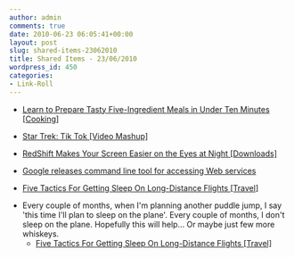 ```yaml
---
author: admin
comments: true
date: 2010-06-23 06:05:41+00:00
layout: post
slug: shared-items-23062010
title: Shared Items - 23/06/2010
wordpress_id: 450
categories:
- Link-Roll
---
```


  * [Learn to Prepare Tasty Five-Ingredient Meals in Under Ten Minutes [Cooking]](http://feeds.gawker.com/~r/lifehacker/full/~3/QamYyEKu_f0/free-stonesoup-e+cookbook-makes-five+ingredient-meals-in-under-ten-minutes)
  

  * [Star Trek: Tik Tok [Video Mashup]](http://feedproxy.google.com/~r/geeksAreSexyTechnologyNews/~3/911l9-JhArQ/)
  

  * [RedShift Makes Your Screen Easier on the Eyes at Night [Downloads]](http://feeds.gawker.com/~r/lifehacker/full/~3/ruRSFPnCm_c/redshift-makes-your-screen-easier-on-the-eyes-at-night)
  

  * [Google releases command line tool for accessing Web services](http://feeds.arstechnica.com/~r/arstechnica/index/~3/qNwCQCyfmU8/google-releases-command-line-tool-for-accessing-web-services.ars)
  

  * [Five Tactics For Getting Sleep On Long-Distance Flights [Travel]](http://feeds.gawker.com/~r/lifehacker/full/~3/oJCpTUJEbGI/five-tactics-for-getting-sleep-on-long+distance-flights)
  
- Every couple of months, when I'm planning another puddle jump, I say 'this time I'll plan to sleep on the plane'. Every couple of months, I don't sleep on the plane. Hopefully this will help... Or maybe just  few more whiskeys.
  * [Five Tactics For Getting Sleep On Long-Distance Flights [Travel]](http://feeds.gawker.com/~r/lifehacker/full/~3/oJCpTUJEbGI/five-tactics-for-getting-sleep-on-long+distance-flights)
  

